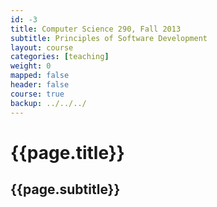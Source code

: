 ```yaml
---
id: -3
title: Computer Science 290, Fall 2013
subtitle: Principles of Software Development 
layout: course 
categories: [teaching]
weight: 0
mapped: false
header: false 
course: true
backup: ../../../
---
```


# {{page.title}}

## {{page.subtitle}}
